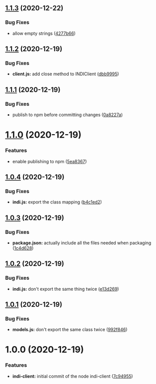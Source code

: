 ## [1.1.3](https://github.com/rickbassham/node-indi-client/compare/v1.1.2...v1.1.3) (2020-12-22)


### Bug Fixes

* allow empty strings ([4277b66](https://github.com/rickbassham/node-indi-client/commit/4277b66c4152f18df5e62ed382e8bf03b8b4ea55))

## [1.1.2](https://github.com/rickbassham/node-indi-client/compare/v1.1.1...v1.1.2) (2020-12-19)


### Bug Fixes

* **client.js:** add close method to INDIClient ([dbb9995](https://github.com/rickbassham/node-indi-client/commit/dbb999554506980d125d2f9208b05eec0c27a13c))

## [1.1.1](https://github.com/rickbassham/node-indi-client/compare/v1.1.0...v1.1.1) (2020-12-19)


### Bug Fixes

* publish to npm before committing changes ([0a8227a](https://github.com/rickbassham/node-indi-client/commit/0a8227adb51843d41c9d78228456bd86f7ee6c89))

# [1.1.0](https://github.com/rickbassham/node-indi-client/compare/v1.0.4...v1.1.0) (2020-12-19)


### Features

* enable publishing to npm ([5ea8367](https://github.com/rickbassham/node-indi-client/commit/5ea836729ce162c1863fb601d1a55fafee7a104f))

## [1.0.4](https://github.com/rickbassham/node-indi-client/compare/v1.0.3...v1.0.4) (2020-12-19)


### Bug Fixes

* **indi.js:** export the class mapping ([b4c1ed2](https://github.com/rickbassham/node-indi-client/commit/b4c1ed253e523fe8e2c242959d726687660acd71))

## [1.0.3](https://github.com/rickbassham/node-indi-client/compare/v1.0.2...v1.0.3) (2020-12-19)


### Bug Fixes

* **package.json:** actually include all the files needed when packaging ([1c4d628](https://github.com/rickbassham/node-indi-client/commit/1c4d6287353aa48ffa97a9497d9f1f52336e4092))

## [1.0.2](https://github.com/rickbassham/node-indi-client/compare/v1.0.1...v1.0.2) (2020-12-19)


### Bug Fixes

* **indi.js:** don't export the same thing twice ([e13d269](https://github.com/rickbassham/node-indi-client/commit/e13d269495ae7a9c6de6c410f83abada43db4183))

## [1.0.1](https://github.com/rickbassham/node-indi-client/compare/v1.0.0...v1.0.1) (2020-12-19)


### Bug Fixes

* **models.js:** don't export the same class twice ([992f846](https://github.com/rickbassham/node-indi-client/commit/992f846a1614c34581c38979acf9c466221ce1d5))

# 1.0.0 (2020-12-19)


### Features

* **indi-client:** initial commit of the node indi-client ([7c94955](https://github.com/rickbassham/node-indi-client/commit/7c94955b36c28226e009dec4a2b99b2d72460d01))
